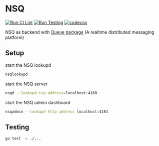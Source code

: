 # NSQ

[![Run CI Lint](https://github.com/golang-queue/nsq/actions/workflows/lint.yml/badge.svg)](https://github.com/golang-queue/nsq/actions/workflows/lint.yml)
[![Run Testing](https://github.com/golang-queue/nsq/actions/workflows/testing.yml/badge.svg)](https://github.com/golang-queue/nsq/actions/workflows/testing.yml)
[![codecov](https://codecov.io/gh/golang-queue/nsq/branch/main/graph/badge.svg?token=D3CUES8M62)](https://codecov.io/gh/golang-queue/nsq)

NSQ as backend with [Queue package](https://github.com/golang-queue/queue) (A realtime distributed messaging platform)

## Setup

start the NSQ lookupd

```sh
nsqlookupd
```

start the NSQ server

```sh
nsqd --lookupd-tcp-address=localhost:4160
```

start the NSQ admin dashboard

```sh
nsqadmin --lookupd-http-address localhost:4161
```

## Testing

```sh
go test -v ./...
```
